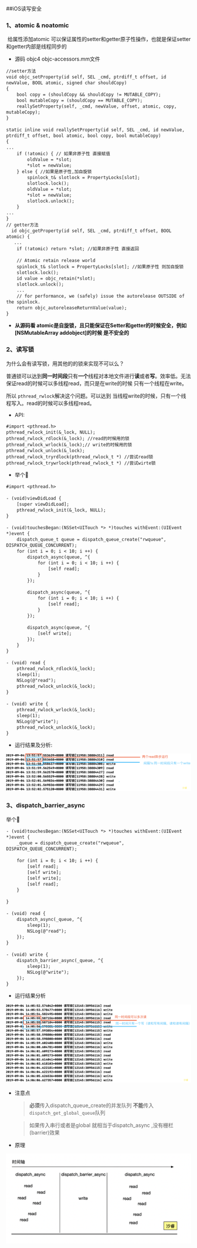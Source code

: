 ##iOS读写安全

### 1、atomic & noatomic

​	给属性添加atomic 可以保证属性的setter和getter原子性操作，也就是保证setter和getter内部是线程同步的

* 源码   objc4  objc-accessors.mm文件

```objc
//setter方法
void objc_setProperty(id self, SEL _cmd, ptrdiff_t offset, id newValue, BOOL atomic, signed char shouldCopy) 
{
    bool copy = (shouldCopy && shouldCopy != MUTABLE_COPY);
    bool mutableCopy = (shouldCopy == MUTABLE_COPY);
    reallySetProperty(self, _cmd, newValue, offset, atomic, copy, mutableCopy);
}

static inline void reallySetProperty(id self, SEL _cmd, id newValue, ptrdiff_t offset, bool atomic, bool copy, bool mutableCopy)
{
...
    if (!atomic) { // 如果非原子性 直接赋值
        oldValue = *slot;
        *slot = newValue;
    } else { //如果是原子性,加自旋锁
        spinlock_t& slotlock = PropertyLocks[slot];
        slotlock.lock();
        oldValue = *slot;
        *slot = newValue;        
        slotlock.unlock();
    }
...
}
// getter方法
  id objc_getProperty(id self, SEL _cmd, ptrdiff_t offset, BOOL atomic) {
   ...
    if (!atomic) return *slot; //如果非原子性 直接返回
        
    // Atomic retain release world
    spinlock_t& slotlock = PropertyLocks[slot]; //如果原子性 则加自旋锁
    slotlock.lock();
    id value = objc_retain(*slot);
    slotlock.unlock();
    ...
    // for performance, we (safely) issue the autorelease OUTSIDE of the spinlock.
    return objc_autoreleaseReturnValue(value);
}
```



* **从源码看 atomic是自旋锁，且只能保证在Setter和getter的时候安全，例如[NSMutableArray addobject]的时候  是不安全的**



### 2、读写锁

为什么会有读写锁，用其他的的锁来实现不可以么？

普通锁可以达到**同一时间段**只有**一个**线程对本地文件进行**读**或者**写**。效率低。无法保证read的时候可以多线程read，而只是在write的时候 只有一个线程在write。

所以 `pthread_rwlock`解决这个问题。可以达到 当线程write的时候，只有一个线程写入。read的时候可以多线程read。

* API:

```objc
#import <pthread.h>
pthread_rwlock_init(&_lock, NULL);
pthread_rwlock_rdlock(&_lock); //read的时候用的锁
pthread_rwlock_wrlock(&_lock);// write的时候用的锁
pthread_rwlock_unlock(&_lock);
pthread_rwlock_tryrdlock(pthread_rwlock_t *) //尝试read锁
pthread_rwlock_trywrlock(pthread_rwlock_t *) //尝试wirte锁
```

* 举个🌰

```objc
#import <pthread.h>

- (void)viewDidLoad {
    [super viewDidLoad];
    pthread_rwlock_init(&_lock, NULL);
}

- (void)touchesBegan:(NSSet<UITouch *> *)touches withEvent:(UIEvent *)event {
    dispatch_queue_t queue = dispatch_queue_create("rwqueue", DISPATCH_QUEUE_CONCURRENT);
    for (int i = 0; i < 10; i ++) {
        dispatch_async(queue, ^{
            for (int i = 0; i < 10; i ++) {
                [self read];
            }
        });
        
        dispatch_async(queue, ^{
            for (int i = 0; i < 10; i ++) {
                [self read];
            }
        });
        
        dispatch_async(queue, ^{
            [self write];
        });
    }
}

- (void) read {
    pthread_rwlock_rdlock(&_lock);
    sleep(1);
    NSLog(@"read");
    pthread_rwlock_unlock(&_lock);
}

- (void) write {
    pthread_rwlock_wrlock(&_lock);
    sleep(1);
    NSLog(@"write");
    pthread_rwlock_unlock(&_lock);
}
```

* 运行结果及分析:

![pthread_rwlock运行结果](images/pthread_rwlock运行结果.png)



### 3、dispatch_barrier_async

举个🌰

```objc
- (void)touchesBegan:(NSSet<UITouch *> *)touches withEvent:(UIEvent *)event {
    _queue = dispatch_queue_create("rwqueue", DISPATCH_QUEUE_CONCURRENT);
    
    for (int i = 0; i < 10; i ++) {
        [self read];
        [self write];
        [self write];
        [self read];
    }
    
}

- (void) read {
    dispatch_async(_queue, ^{
        sleep(1);
        NSLog(@"read");
    });
}

- (void) write {
    dispatch_barrier_async(_queue, ^{
        sleep(1);
        NSLog(@"write");
    });
}
```



* 运行结果分析

![dispatch_barrier运行结果](images/dispatch_barrier运行结果.png)

* 注意点

  > **必须**传入dispatch_queue_create的并发队列 **不能**传入`dispatch_get_global_queue`队列

  > 如果传入串行或者是global 就相当于dispatch_async ,没有栅栏(barrier)效果

* 原理

![dispatch_barrier原理](images/dispatch_barrier原理.png)

